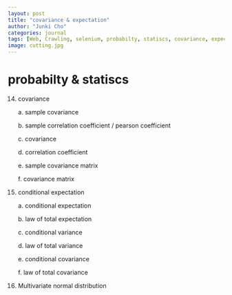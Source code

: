 ```yaml
---
layout: post
title: "covariance & expectation"
author: "Junki Cho"
categories: journal
tags: [Web, Crawling, selenium, probabilty, statiscs, covariance, expectation]
image: cutting.jpg
---
```

# probabilty & statiscs

14. covariance

    a. sample covariance

    b. sample correlation coefficient / pearson coefficient

    c. covariance

    d. correlation coefficient

    e. sample covariance matrix

    f. covariance matrix

15. conditional expectation

    a. conditional expectation

    b. law of total expectation

    c. conditional variance

    d. law of total variance

    e. conditional covariance

    f. law of total covariance

16. Multivariate normal distribution
